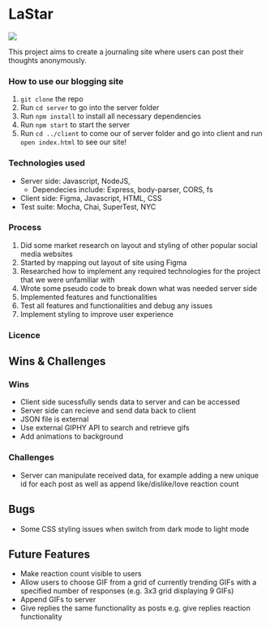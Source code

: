 # LaStar

![](client/laStarDemo.gif)

This project aims to create a journaling site where users can post their thoughts anonymously.

### How to use our blogging site

1. `git clone` the repo
2. Run `cd server` to go into the server folder
3. Run `npm install` to install all necessary dependencies
4. Run `npm start` to start the server
5. Run `cd ../client` to come our of server folder and go into client and run `open index.html` to see our site!

### Technologies used

- Server side: Javascript, NodeJS,
  - Dependecies include: Express, body-parser, CORS, fs
- Client side: Figma, Javascript, HTML, CSS
- Test suite: Mocha, Chai, SuperTest, NYC

### Process

1. Did some market research on layout and styling of other popular social media websites
2. Started by mapping out layout of site using Figma
3. Researched how to implement any required technologies for the project that we were unfamiliar with
4. Wrote some pseudo code to break down what was needed server side
5. Implemented features and functionalities
6. Test all features and functionalities and debug any issues
7. Implement styling to improve user experience

### Licence

## Wins & Challenges

### Wins

- Client side sucessfully sends data to server and can be accessed
- Server side can recieve and send data back to client
- JSON file is external
- Use external GIPHY API to search and retrieve gifs
- Add animations to background

### Challenges

- Server can manipulate received data, for example adding a new unique id for each post as well as append like/dislike/love reaction count

## Bugs

- Some CSS styling issues when switch from dark mode to light mode

## Future Features

- Make reaction count visible to users
- Allow users to choose GIF from a grid of currently trending GIFs with a specified number of responses (e.g. 3x3 grid displaying 9 GIFs)
- Append GIFs to server
- Give replies the same functionality as posts e.g. give replies reaction functionality

